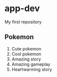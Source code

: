 # app-dev
My first repository

## Pokemon

1. Cute pokemon
2. Cool pokemon
3. Amazing story
4. Amazing gameplay
5. Heartwarming story
